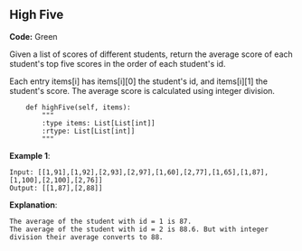 ## High Five

**Code:** Green

Given a list of scores of different students, return the average score of each student's top five scores in the order of each student's id.

Each entry items[i] has items[i][0] the student's id, and items[i][1] the student's score.  The average score is calculated using integer division.

```{python}
    def highFive(self, items):
        """
        :type items: List[List[int]]
        :rtype: List[List[int]]
        """
```

__Example 1__:

```
Input: [[1,91],[1,92],[2,93],[2,97],[1,60],[2,77],[1,65],[1,87],[1,100],[2,100],[2,76]]
Output: [[1,87],[2,88]]
```
__Explanation__: 
```
The average of the student with id = 1 is 87.
The average of the student with id = 2 is 88.6. But with integer division their average converts to 88.
```
